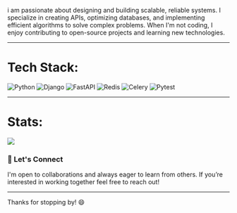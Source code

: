 i am passionate about designing and building scalable, reliable systems. I specialize in creating APIs, optimizing databases, and implementing efficient algorithms to solve complex problems. When I'm not coding, I enjoy contributing to open-source projects and learning new technologies.

---

# Tech Stack:
![Python](https://img.shields.io/badge/python-3670A0?style=for-the-badge&logo=python&logoColor=ffdd54) ![Django](https://img.shields.io/badge/Django-092E20?style=for-the-badge&logo=django&logoColor=white) ![FastAPI](https://img.shields.io/badge/FastAPI-009688?style=for-the-badge&logo=fastapi&logoColor=white) ![Redis](https://img.shields.io/badge/Redis-DC382D?style=for-the-badge&logo=redis&logoColor=white) ![Celery](https://img.shields.io/badge/Celery-37814A?style=for-the-badge&logo=celery&logoColor=white) ![Pytest](https://img.shields.io/badge/Pytest-0A9EDC?style=for-the-badge&logo=pytest&logoColor=white) 

---

# Stats:
![](https://github-readme-streak-stats.herokuapp.com/?user=KH4NY0&theme=holi&hide_border=false)<br/>

### 💬 Let's Connect
I'm open to collaborations and always eager to learn from others. If you’re interested in working together feel free to reach out!

---

Thanks for stopping by! 😄
